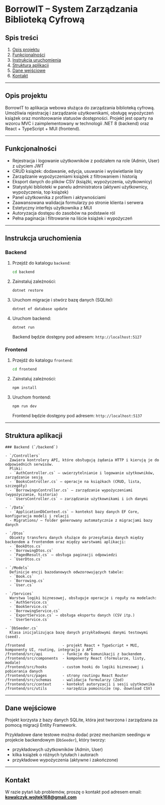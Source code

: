 # BorrowIT – System Zarządzania Biblioteką Cyfrową

## Spis treści
1. [Opis projektu](#opis-projektu)
2. [Funkcjonalności](#funkcjonalno%C5%9Bci)
3. [Instrukcja uruchomienia](#instrukcja-uruchomienia)
4. [Struktura aplikacji](#struktura-aplikacji)
5. [Dane wejściowe](#dane-wej%C5%9Bciowe)
6. [Kontakt](#kontakt)

---

## Opis projektu

BorrowIT to aplikacja webowa służąca do zarządzania biblioteką cyfrową.  
Umożliwia rejestrację i zarządzanie użytkownikami, obsługę wypożyczeń książek oraz monitorowanie statusów dostępności. Projekt jest oparty na wzorcu MVC i zaimplementowany w technologii .NET 8 (backend) oraz React + TypeScript + MUI (frontend).

---

## Funkcjonalności

- Rejestracja i logowanie użytkowników z podziałem na role (Admin, User) z użyciem JWT
- CRUD książek: dodawanie, edycja, usuwanie i wyświetlanie listy
- Zarządzanie wypożyczeniami książek z filtrowaniem i historią
- Eksport danych do plików CSV (książki, wypożyczenia, użytkownicy)
- Statystyki biblioteki w panelu administratora (aktywni użytkownicy, wypożyczenia, top książek)
- Panel użytkownika z profilem i aktywnościami
- Zaawansowana walidacja formularzy po stronie klienta i serwera
- Estetyczny interfejs użytkownika z MUI
- Autoryzacja dostępu do zasobów na podstawie ról
- Pełna paginacja i filtrowanie na liście książek i wypożyczeń

---

## Instrukcja uruchomienia

### Backend

1. Przejdź do katalogu `backend`:
   ```bash
   cd backend
   ```
2. Zainstaluj zależności:
   ```bash
   dotnet restore
   ```
3. Uruchom migracje i stwórz bazę danych (SQLite):
   ```bash
   dotnet ef database update
   ```
4. Uruchom backend:
   ```bash
   dotnet run
   ```
   Backend będzie dostępny pod adresem: `http://localhost:5127`

### Frontend

1. Przejdź do katalogu `frontend`:
   ```bash
   cd frontend
   ```
2. Zainstaluj zależności:
   ```bash
   npm install
   ```
3. Uruchom frontend:
   ```bash
   npm run dev
   ```
   Frontend będzie dostępny pod adresem: `http://localhost:5137`

---

## Struktura aplikacji

```
### Backend (`/backend`)

- `/Controllers`  
  Zawiera kontrolery API, które obsługują żądania HTTP i kierują je do odpowiednich serwisów.  
  Pliki:  
  - `AuthController.cs` – uwierzytelnianie i logowanie użytkowników, zarządzanie sesją  
  - `BooksController.cs` – operacje na książkach (CRUD, lista, szczegóły)  
  - `BorrowingsController.cs` – zarządzanie wypożyczeniami (wypożyczanie, historia)  
  - `UsersController.cs` – zarządzanie użytkownikami i ich danymi  

- `/Data`  
  - `ApplicationDbContext.cs` – kontekst bazy danych EF Core, konfiguracja modeli i relacji  
  - Migrations/ – folder generowany automatycznie z migracjami bazy danych  

- `/Dtos`  
  Obiekty transferu danych służące do przesyłania danych między backendem a frontendem oraz między warstwami aplikacji:  
  - `BookDtos.cs`  
  - `BorrowingDtos.cs`  
  - `PagedResult.cs` – obsługa paginacji odpowiedzi  
  - `UserDtos.cs`  

- `/Models`  
  Definicje encji bazodanowych odwzorowujących tabele:  
  - `Book.cs`  
  - `Borrowing.cs`  
  - `User.cs`  

- `/Services`  
  Warstwa logiki biznesowej, obsługuje operacje i reguły na modelach:  
  - `AuthService.cs`  
  - `BookService.cs`  
  - `BorrowingService.cs`  
  - `ExportService.cs` – obsługa eksportu danych (CSV itp.)  
  - `UserService.cs`  

- `DbSeeder.cs`  
  Klasa inicjalizująca bazę danych przykładowymi danymi testowymi (seed).

/frontend                 - projekt React + TypeScript + MUI, komponenty UI, routing, integracja z API
/frontend/src/api         - funkcje do komunikacji z backendem
/frontend/src/components  - komponenty React (formularze, listy, modale)
/frontend/src/hooks       - custom hooki do logiki biznesowej i pobierania danych
/frontend/src/pages       - strony routingu React Router
/frontend/src/schemas     - walidacja formularzy (Zod)
/frontend/src/context     - kontekst autoryzacji i sesji użytkownika
/frontend/src/utils       - narzędzia pomocnicze (np. download CSV)
```

---

## Dane wejściowe

Projekt korzysta z bazy danych SQLite, która jest tworzona i zarządzana za pomocą migracji Entity Framework.

Przykładowe dane testowe można dodać przez mechanizm seedingu w projekcie backendowym (`DbSeeder`), który tworzy:

- przykładowych użytkowników (Admin, User)
- kilka książek o różnych tytułach i autorach
- przykładowe wypożyczenia (aktywne i zakończone)

---

## Kontakt

W razie pytań lub problemów, proszę o kontakt pod adresem email: **kowalczyk.wojtek168@gmail.com**
